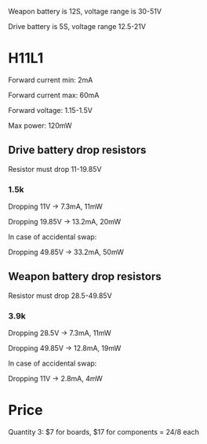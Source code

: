 Weapon battery is 12S, voltage range is 30-51V

Drive battery is 5S, voltage range 12.5-21V

H11L1
=====
Forward current min: 2mA

Forward current max: 60mA

Forward voltage: 1.15-1.5V

Max power: 120mW

Drive battery drop resistors
----------------------------
Resistor must drop 11-19.85V

### 1.5k
Dropping 11V -> 7.3mA, 11mW

Dropping 19.85V -> 13.2mA, 20mW

In case of accidental swap:

Dropping 49.85V -> 33.2mA, 50mW

Weapon battery drop resistors
-----------------------------
Resistor must drop 28.5-49.85V

### 3.9k
Dropping 28.5V -> 7.3mA, 11mW

Dropping 49.85V -> 12.8mA, 19mW

In case of accidental swap:

Dropping 11V -> 2.8mA, 4mW

Price
=====
Quantity 3: $7 for boards, $17 for components = $24/$8 each
